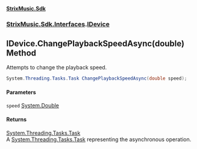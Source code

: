 #### [StrixMusic.Sdk](./index.md 'index')
### [StrixMusic.Sdk.Interfaces](./StrixMusic-Sdk-Interfaces.md 'StrixMusic.Sdk.Interfaces').[IDevice](./StrixMusic-Sdk-Interfaces-IDevice.md 'StrixMusic.Sdk.Interfaces.IDevice')
## IDevice.ChangePlaybackSpeedAsync(double) Method
Attempts to change the playback speed.  
```csharp
System.Threading.Tasks.Task ChangePlaybackSpeedAsync(double speed);
```
#### Parameters
<a name='StrixMusic-Sdk-Interfaces-IDevice-ChangePlaybackSpeedAsync(double)-speed'></a>
`speed` [System.Double](https://docs.microsoft.com/en-us/dotnet/api/System.Double 'System.Double')  
  
  
#### Returns
[System.Threading.Tasks.Task](https://docs.microsoft.com/en-us/dotnet/api/System.Threading.Tasks.Task 'System.Threading.Tasks.Task')  
A [System.Threading.Tasks.Task](https://docs.microsoft.com/en-us/dotnet/api/System.Threading.Tasks.Task 'System.Threading.Tasks.Task') representing the asynchronous operation.  

